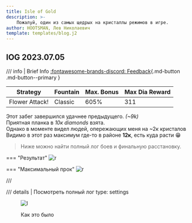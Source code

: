 ```yaml
---
title: Isle of Gold
description: >-
    Пожалуй, один из самых щедрых на кристаллы режимов в игре.
author: HOOTSMAN, Лев Николаевич
template: templates/blog.j2
---
```


## IOG 2023.07.05

/// info | Brief Info [:fontawesome-brands-discord: Feedback](https://discord.gg/xjJavhAvv6){.md-button .md-button--primary }

| Strategy       | Fountain | Max. Bonus | Max Dia Reward |
|----------------|----------|------------|----------------|
| Flower Attack! | Classic  | 605%       | 311            |

Этот забег завершился удачнее предыдущего. _(~9k)_  
Приятная планка в _10к diamonds_ взята.  
Однако в моменте видел людей, опережающих меня на ~2к кристалов  
Видимо в этот раз максимум где-то в районе **12к**, есть куда расти :grin:  
>Ниже можно найти полный лог боев и финальную расстановку.

=== "Результат"
    ![r][iog-res1]

=== "Максимальный прок"
    ![r][iog-res]

///

/// details | Посмотреть полный лог
    type: settings

<figure markdown>

![l][iog-log]
<figcaption>
Как это было
</figcaption>
</figure>

[iog-log]: ../assets/images/iog/log.jpg
[iog-res]: ../assets/images/iog/result.jpg
[iog-res1]: ../assets/images/iog/result1.jpg
